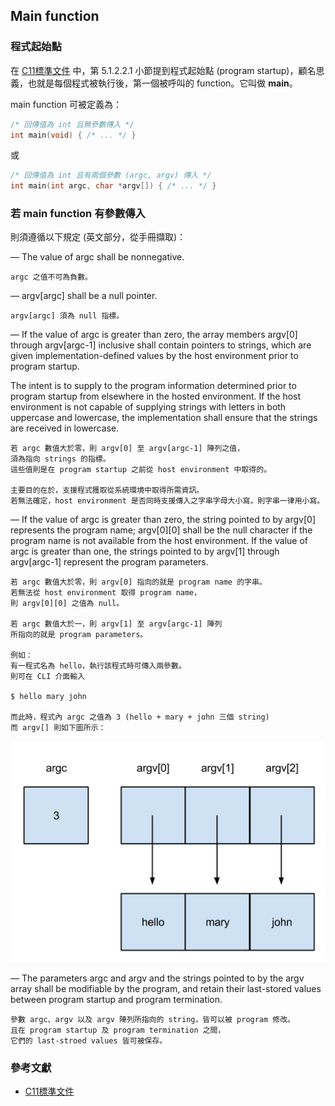 ## Main function

### 程式起始點

在 [C11標準文件](http://www.open-std.org/jtc1/sc22/wg14/www/docs/n1570.pdf) 中，第 5.1.2.2.1 小節提到程式起始點 (program startup)，顧名思義，也就是每個程式被執行後，第一個被呼叫的 function。它叫做 __main__。

main function 可被定義為：

```c
/* 回傳值為 int 且無參數傳入 */
int main(void) { /* ... */ }
```

或

```c
/* 回傳值為 int 且有兩個參數 (argc, argv) 傳入 */
int main(int argc, char *argv[]) { /* ... */ }
```

### 若 main function 有參數傳入

則須遵循以下規定 (英文部分，從手冊擷取)：

— The value of argc shall be nonnegative.

```
argc 之值不可為負數。
```

— argv[argc] shall be a null pointer.

```
argv[argc] 須為 null 指標。
```

— If the value of argc is greater than zero, the array members argv[0] through argv[argc-1] inclusive shall contain pointers to strings, which are given implementation-defined values by the host environment prior to program startup.

The intent is to supply to the program information determined prior to program startup from elsewhere in the hosted environment. If the host environment is not capable of supplying strings with letters in both uppercase and lowercase, the implementation shall ensure that the strings are received in lowercase.

```
若 argc 數值大於零，則 argv[0] 至 argv[argc-1] 陣列之值，
須為指向 strings 的指標。
這些值則是在 program startup 之前從 host environment 中取得的。

主要目的在於，支援程式獲取從系統環境中取得所需資訊。
若無法確定，host environment 是否同時支援傳入之字串字母大小寫，則字串一律用小寫。
```

— If the value of argc is greater than zero, the string pointed to by argv[0] represents the program name; argv[0][0] shall be the null character if the program name is not available from the host environment. If the value of argc is greater than one, the strings pointed to by argv[1] through argv[argc-1] represent the program parameters.

```
若 argc 數值大於零，則 argv[0] 指向的就是 program name 的字串。
若無法從 host environment 取得 program name，
則 argv[0][0] 之值為 null。

若 argc 數值大於一，則 argv[1] 至 argv[argc-1] 陣列
所指向的就是 program parameters。

例如：
有一程式名為 hello，執行該程式時可傳入兩參數。
則可在 CLI 介面輸入

$ hello mary john

而此時，程式內 argc 之值為 3 (hello + mary + john 三個 string)
而 argv[] 則如下圖所示：
```

![argv.png](../png/argv.png)

— The parameters argc and argv and the strings pointed to by the argv array shall be modifiable by the program, and retain their last-stored values between program startup and program termination.

```
參數 argc、argv 以及 argv 陣列所指向的 string，皆可以被 program 修改。
且在 program startup 及 program termination 之間，
它們的 last-stroed values 皆可被保存。
```

### 參考文獻
* [C11標準文件](http://www.open-std.org/jtc1/sc22/wg14/www/docs/n1570.pdf)
